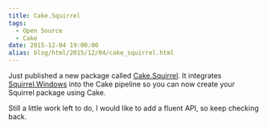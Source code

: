 ```yaml
---
title: Cake.Squirrel
tags:
  - Open Source
  - Cake
date: 2015-12-04 19:00:00
alias: blog/html/2015/12/04/cake_squirrel.html
---
```


Just published a new package called [Cake.Squirrel](https://www.nuget.org/packages/Cake.Squirrel/). It integrates [Squirrel.Windows](https://github.com/Squirrel/Squirrel.Windows) into the Cake pipeline so you can now create your Squirrel package using Cake.

Still a little work left to do, I would like to add a fluent API, so keep checking back.